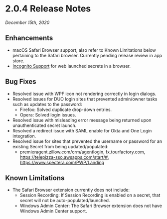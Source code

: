 [title]: # (2.0.4 Release)
[tags]: # (web password filler)
[priority]: # (39991)
# 2.0.4 Release Notes

_December 15th, 2020_

## Enhancements

* macOS Safari Browser support, also refer to Known Limitations below pertaining to the Safari browser. Currently pending release review in app store.
* [Incognito Support](../using-wpf/incognito-support.md) for web launched secrets in a browser.

## Bug Fixes

* Resolved issue with WPF icon not rendering correctly in login dialogs.
* Resolved issues for DUO login sites that prevented admin/owner tasks such as updates to the password:
  * Firefox: Solved duplicate drop-down entries.
  * Opera: Solved login issues.
* Resolved issue with misleading error message being returned upon unauthenticated secret launch.
* Resolved a redirect issue with SAML enable for Okta and One Login integration.
* Resolved issue for sites that prevented the username or password for an existing Secret from being updated/populated:
  * premieragent.zillow.com/crm/agentlogin, fx.tourfactory.com, https://telepizza-sso.awsapps.com/start/#, https://www.spectera.com/PWP/Landing

## Known Limitations

* The Safari Browser extension currently does not include:
  * Session Recording:  If Session Recording is enabled on a secret, that secret will not be auto-populated/launched.
  * Windows Admin Center: The Safari Browser extension does not have Windows Admin Center support.
